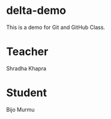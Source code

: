 # delta-demo
This is a demo for Git and GitHub Class.

# Teacher 
Shradha Khapra

# Student
Bijo Murmu